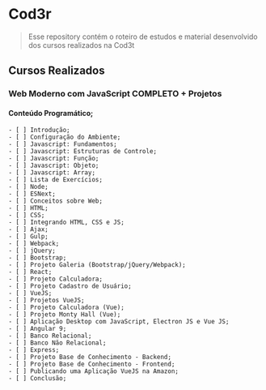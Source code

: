#  Cod3r
> Esse repository contém o roteiro de estudos e material desenvolvido dos cursos realizados na Cod3t

## Cursos Realizados
### Web Moderno com JavaScript COMPLETO + Projetos
#### Conteúdo Programático;
    - [ ] Introdução;
    - [ ] Configuração do Ambiente;
    - [ ] Javascript: Fundamentos;
    - [ ] Javascript: Estruturas de Controle;
    - [ ] Javascript: Função;
    - [ ] Javascript: Objeto;
    - [ ] Javascript: Array;
    - [ ] Lista de Exercícios;
    - [ ] Node;
    - [ ] ESNext;
    - [ ] Conceitos sobre Web;
    - [ ] HTML;
    - [ ] CSS;
    - [ ] Integrando HTML, CSS e JS;
    - [ ] Ajax;
    - [ ] Gulp;
    - [ ] Webpack;
    - [ ] jQuery;
    - [ ] Bootstrap;
    - [ ] Projeto Galeria (Bootstrap/jQuery/Webpack);
    - [ ] React;
    - [ ] Projeto Calculadora;
    - [ ] Projeto Cadastro de Usuário;
    - [ ] VueJS;
    - [ ] Projetos VueJS;
    - [ ] Projeto Calculadora (Vue);
    - [ ] Projeto Monty Hall (Vue);
    - [ ] Aplicação Desktop com JavaScript, Electron JS e Vue JS;
    - [ ] Angular 9;
    - [ ] Banco Relacional;
    - [ ] Banco Não Relacional;
    - [ ] Express;
    - [ ] Projeto Base de Conhecimento - Backend;
    - [ ] Projeto Base de Conhecimento - Frontend;
    - [ ] Publicando uma Aplicação VueJS na Amazon;
    - [ ] Conclusão;